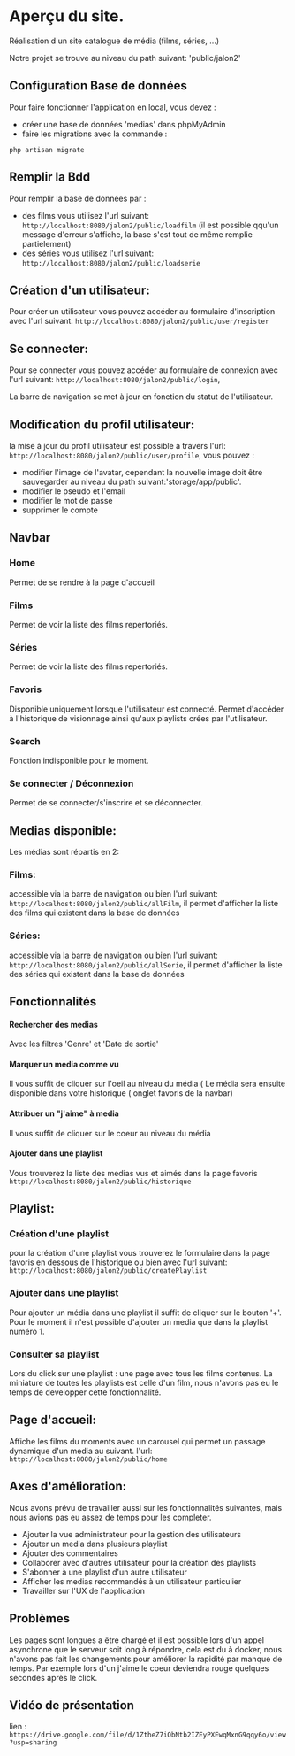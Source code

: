 # Aperçu du site.

Réalisation d'un site catalogue de média (films, séries, ...)

Notre projet se trouve au niveau du path suivant: 'public/jalon2'


## Configuration Base de données

Pour faire fonctionner l'application en local, vous devez :
- créer une base de données 'medias' dans phpMyAdmin 
- faire les migrations avec la commande :
```shell
php artisan migrate
```

## Remplir la Bdd

Pour remplir la base de données par :
- des films vous utilisez l'url suivant:
``http://localhost:8080/jalon2/public/loadfilm``
(il est possible qqu'un message d'erreur s'affiche, la base s'est tout de même remplie partielement)
- des séries vous utilisez l'url suivant:
``http://localhost:8080/jalon2/public/loadserie``

## Création d'un utilisateur:

Pour créer un utilisateur vous pouvez accéder au formulaire d'inscription avec l'url suivant: 
``http://localhost:8080/jalon2/public/user/register``

## Se connecter:

Pour se connecter vous pouvez accéder au formulaire de connexion avec l'url suivant: 
``http://localhost:8080/jalon2/public/login``, 

La barre de navigation se met à jour en fonction du statut de l'utilisateur.

## Modification du profil utilisateur:

la mise à jour du profil utilisateur est possible à travers l'url:
``http://localhost:8080/jalon2/public/user/profile``, 
vous pouvez :
- modifier l'image de l'avatar, cependant la nouvelle image doit être sauvegarder au niveau du path suivant:'storage/app/public'.
- modifier le pseudo et l'email
- modifier le mot de passe
- supprimer le compte

## Navbar

### Home

Permet de se rendre à la page d'accueil

### Films

Permet de voir la liste des films repertoriés.

### Séries

Permet de voir la liste des films repertoriés.

### Favoris 
Disponible uniquement lorsque l'utilisateur est connecté.
Permet d'accéder à l'historique de visionnage ainsi qu'aux playlists crées par l'utilisateur. 

### Search 

Fonction indisponible pour le moment.

### Se connecter / Déconnexion

Permet de se connecter/s'inscrire et se déconnecter. 

## Medias disponible:
Les médias sont répartis en 2:

### Films:

accessible via la barre de navigation ou bien l'url suivant:
``http://localhost:8080/jalon2/public/allFilm``, 
il permet d'afficher la liste des films qui existent dans la base de données

### Séries:

accessible via la barre de navigation ou bien l'url suivant:
``http://localhost:8080/jalon2/public/allSerie``, 
il permet d'afficher la liste des séries qui existent dans la base de données

## Fonctionnalités

#### Rechercher des medias 

Avec les filtres 'Genre' et 'Date de sortie'

#### Marquer un media comme vu 

Il vous suffit de cliquer sur l'oeil au niveau du média ( Le média sera ensuite disponible dans votre historique ( onglet favoris de la navbar)

#### Attribuer un "j'aime" à media

Il vous suffit de cliquer sur le coeur au niveau du média

#### Ajouter dans une playlist

Vous trouverez la liste des medias vus et aimés dans la page favoris
``http://localhost:8080/jalon2/public/historique``

## Playlist:

### Création d'une playlist

pour la création d'une playlist vous trouverez le formulaire dans la page favoris en dessous de l'historique ou bien avec l'url suivant:
``http://localhost:8080/jalon2/public/createPlaylist``

### Ajouter dans une playlist

Pour ajouter un média dans une playlist il suffit de cliquer sur le bouton '+'. Pour le moment il n'est possible d'ajouter un media que dans la playlist numéro 1.

### Consulter sa playlist

Lors du click sur une playlist : une page avec tous les films contenus.
La miniature de toutes les playlists est celle d'un film, nous n'avons pas eu le temps de developper cette fonctionnalité.

## Page d'accueil:

Affiche les films du moments avec un carousel qui permet un passage dynamique d'un media au suivant.
l'url: ``http://localhost:8080/jalon2/public/home``

## Axes d'amélioration:


Nous avons prévu de travailler aussi sur les fonctionnalités suivantes, mais nous avions pas eu assez de temps pour les completer.

- Ajouter la vue administrateur pour la gestion des utilisateurs
- Ajouter un media dans plusieurs playlist
- Ajouter des commentaires
- Collaborer avec d'autres utilisateur pour la création des playlists
- S'abonner à une playlist d'un autre utilisateur
- Afficher les medias recommandés à un utilisateur particulier
- Travailler sur l'UX de l'application

## Problèmes 

Les pages sont longues a être chargé et il est possible lors d'un appel asynchrone que le serveur soit long à répondre, cela est du à docker, nous n'avons pas fait les changements pour améliorer la rapidité par manque de temps. Par exemple lors d'un j'aime le coeur deviendra rouge quelques secondes après le click.

## Vidéo de présentation
lien : 
``https://drive.google.com/file/d/1ZtheZ7iObNtb2IZEyPXEwqMxnG9qqy6o/view?usp=sharing``





